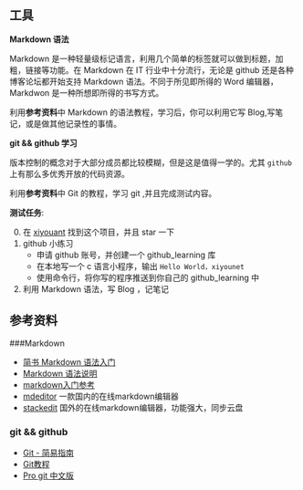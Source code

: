 
## 工具 
  **Markdown 语法**
  
   Markdown 是一种轻量级标记语言，利用几个简单的标签就可以做到标题，加粗，链接等功能。在 Markdown 在 IT 行业中十分流行，无论是 github 还是各种博客论坛都开始支持 Markdown 语法。不同于所见即所得的 Word 编辑器，Markdwon 是一种所想即所得的书写方式。
   
   利用**参考资料**中 Markdown 的语法教程，学习后，你可以利用它写 Blog,写笔记，或是做其他记录性的事情。
   
  **git && github 学习**
   
   版本控制的概念对于大部分成员都比较模糊，但是这是值得一学的。尤其 `github` 上有那么多优秀开放的代码资源。
  
   利用**参考资料**中 Git 的教程，学习 git ,并且完成测试内容。
   
**测试任务**: 

0. 在 [xiyouant](https://github.com/xiyouant) 找到这个项目，并且 star 一下
1. github 小练习
   * 申请 github 账号，并创建一个 github_learning 库 
   * 在本地写一个 c 语言小程序，输出 `Hello World，xiyounet` 
   * 使用命令行，将你写的程序推送到你自己的 github_learning 中
2. 利用 Markdown 语法，写 Blog ，记笔记
   


## 参考资料

###Markdown
   
- [简书 Markdown 语法入门](http://www.jianshu.com/p/q81RER)
- [Markdown 语法说明](http://wowubuntu.com/markdown/) 
- [markdown入门参考](https://github.com/LearnShare/Learning-Markdown/blob/master/README.md)
- [mdeditor](https://www.zybuluo.com/mdeditor)  一款国内的在线markdown编辑器
- [stackedit](https://stackedit.io) 国外的在线markdown编辑器，功能强大，同步云盘 
 

### git && github
- [Git - 简易指南](http://rogerdudler.github.io/git-guide/index.zh.html)
- [Git教程](http://www.liaoxuefeng.com/wiki/0013739516305929606dd18361248578c67b8067c8c017b000)
- [Pro git 中文版](https://www.gitbook.com/book/0532/progit/details)	
